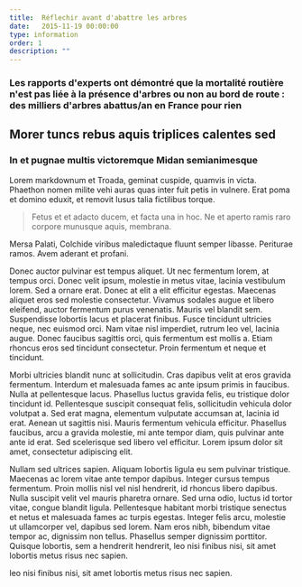 ```yaml
---
title:  Réflechir avant d'abattre les arbres
date:   2015-11-19 00:00:00
type: information
order: 1
description: ""
---
```

### Les rapports d'experts ont démontré que la mortalité routière n'est pas liée à la présence d'arbres ou non au bord de route : des milliers d'arbres abattus/an en France pour rien 

<!--fin-excerpt-->

## Morer tuncs rebus aquis triplices calentes sed

### In et pugnae multis victoremque Midan semianimesque

Lorem markdownum et Troada, geminat cuspide, quamvis in victa. Phaethon nomen
milite vehi auras quas inter fuit petis in vulnere. Erat poma et domino eduxit,
et removit lusus talia fictilibus torque.

> Fetus et et adacto ducem, et facta una in hoc. Ne et aperto ramis raro corpore
> munusque aquis, membrana.

Mersa Palati, Colchide viribus maledictaque fluunt semper libasse. Periturae
ramos. Avem aderant et profani.

 Donec auctor pulvinar est tempus aliquet. Ut nec fermentum lorem, at tempus orci. Donec velit ipsum, molestie in metus vitae, lacinia vestibulum lorem. Sed a ornare erat. Donec at elit a elit efficitur egestas. Maecenas aliquet eros sed molestie consectetur. Vivamus sodales augue et libero eleifend, auctor fermentum purus venenatis. Mauris vel blandit sem. Suspendisse lobortis lacus et placerat finibus. Fusce tincidunt ultricies neque, nec euismod orci. Nam vitae nisl imperdiet, rutrum leo vel, lacinia augue. Donec faucibus sagittis orci, quis fermentum est mollis a. Etiam rhoncus eros sed tincidunt consectetur. Proin fermentum et neque et tincidunt.

Morbi ultricies blandit nunc at sollicitudin. Cras dapibus velit at eros gravida fermentum. Interdum et malesuada fames ac ante ipsum primis in faucibus. Nulla at pellentesque lacus. Phasellus luctus gravida felis, eu tristique dolor tincidunt id. Pellentesque suscipit consequat felis, sollicitudin vehicula dolor volutpat a. Sed erat magna, elementum vulputate accumsan at, lacinia id erat. Aenean ut sagittis nisi. Mauris fermentum vehicula efficitur. Phasellus faucibus, arcu a gravida molestie, mi ante tempor diam, quis pulvinar ante ante id erat. Sed scelerisque sed libero vel efficitur. Lorem ipsum dolor sit amet, consectetur adipiscing elit.

Nullam sed ultrices sapien. Aliquam lobortis ligula eu sem pulvinar tristique. Maecenas ac lorem vitae ante tempor dapibus. Integer cursus tempus fermentum. Proin mollis nisl vel nisl hendrerit, id rhoncus libero dapibus. Nulla suscipit velit vel mauris pharetra ornare. Sed urna odio, luctus id tortor vitae, congue blandit ligula. Pellentesque habitant morbi tristique senectus et netus et malesuada fames ac turpis egestas. Integer felis arcu, molestie ut ullamcorper vel, dapibus sed lorem. Nam eros nibh, bibendum vitae tempor ac, dignissim non tellus. Phasellus semper dignissim porttitor. Quisque lobortis, sem a hendrerit hendrerit, leo nisi finibus nisi, sit amet lobortis metus risus nec sapien. 

leo nisi finibus nisi, sit amet lobortis metus risus nec sapien.